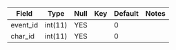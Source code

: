 **Field**|**Type**|**Null**|**Key**|**Default**|**Notes**
-----|-----|-----|-----|-----|-----
event\_id|int(11)|YES| |0| 
char\_id|int(11)|YES| |0| 